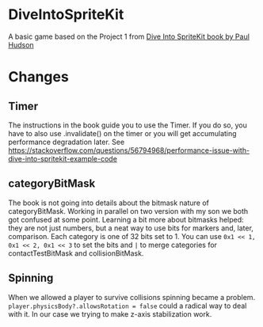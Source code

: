# DiveIntoSpriteKit
A basic game based on the Project 1 from [Dive Into SpriteKit book by Paul Hudson](https://www.hackingwithswift.com/store/dive-into-spritekit)

# Changes

## Timer

The instructions in the book guide you to use the Timer. If you do so, you have to also use .invalidate() on the timer or you will get accumulating performance degradation later. See https://stackoverflow.com/questions/56794968/performance-issue-with-dive-into-spritekit-example-code

## categoryBitMask

The book is not going into details about the bitmask nature of categoryBitMask. Working in parallel on two version with my son we both got confused at some point. Learning a bit more about bitmasks helped: they are not just numbers, but a neat way to use bits for markers and, later, comparison. Each category is one of 32 bits set to 1. You can use `0x1 << 1, 0x1 << 2, 0x1 << 3` to set the bits and `|` to merge categories for contactTestBitMask and collisionBitMask. 

## Spinning

When we allowed a player to survive collisions spinning became a problem. `player.physicsBody?.allowsRotation = false` could a radical way to deal with it. In our case we trying to make z-axis stabilization work.

